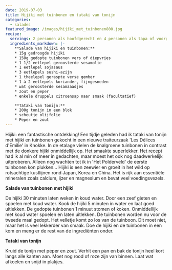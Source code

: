 ```yaml
---
date: 2019-07-03
title: Hijiki met tuinbonen en tataki van tonijn
categories:
  - salades
featured_image: /images/hijiki_met_tuinbonen800.jpg
recipe:
  servings: 2 personen als hoofdgerecht en 4 personen als tapa of voorgerecht
  ingredients_markdown: |-
    **Salade van hijiki en tuinbonen:**
    * 15g gedroogde hijiki
    * 150g gedopte tuinbonen vers of diepvries
    * 1 1/2 eetlepel geroosterde sesamolie
    * 1 eetlepel sojasaus
    * 3 eetlepels sushi-azijn
    * 1 theelepel geraspte verse gember
    * 1 à 2 eetlepels koriander, fijngesneden
    * wat geroosterde sesamzaadjes
    * zout en peper 
    * enkele druppels citroensap naar smaak (facultatief)

    **Tataki van tonijn:**
    * 200g tonijn in een blok
    * scheutje olijfolie    * Peper en zout
---
```

Hijiki: een fantastische ontdekking!
Een tijdje geleden had ik tataki van tonijn met hijiki en tuinbonen gekocht in een nieuwe traiteurzaak 'Les Délices d'Emilie' in Knokke. In de etalage vielen de knalgroene tuinbonen in contrast met de donkere hijiki onmiddellijk op. Het smaakte superlekker. 
Het recept had ik al min of meer in gedachten, maar moest het ook nog daadwerkelijk uitproberen. Alleen nog wachten tot ik in 'Het Polderveld' de eerste tuinbonen kon plukken...
Hijiki is een zeewier en groeit in het wild op rotsachtige kustlijnen rond Japan, Korea en China.
Het is rijk aan essentiële mineralen zoals calcium, ijzer en magnesium en bevat veel voedingsvezels.

<!--more-->

**Salade van tuinbonen met hijiki**

De hijiki 30 minuten laten weken in koud water.
Door een zeef gieten en spoelen met koud water.
Kook de hijiki 5 minuten in water en laat goed uitlekken.
De gedopte tuinbonen 1 minuut stomen of koken. Onmiddellijk met koud water spoelen en laten uitlekken.
De tuinbonen worden nu voor de tweede maal gedopt. Het velletje komt zo los van de tuinboon. Dit moet niet, maar het is veel lekkerder van smaak.
Doe de hijiki en de tuinbonen in een kom en meng er de rest van de ingrediënten onder.


**Tataki van tonijn**

Kruid de tonijn met peper en zout.
Verhit een pan en bak de tonijn heel kort langs alle kanten aan. Moet nog rood of roze  zijn van binnen. Laat wat afkoelen en snijd in plakjes.
